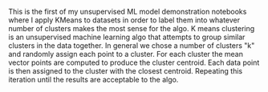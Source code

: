 This is the first of my unsupervised ML model demonstration notebooks 
where I apply KMeans to datasets in order to label them into whatever number of clusters makes the most sense
for the algo.
K means clustering is an unsupervised machine learning algo that attempts to group similar clusters in the data together.
In general we chose a number of clusters "k" and randomly assign each point to a cluster.
For each cluster the mean vector points are computed to produce the cluster centroid.
Each data point is then assigned to the cluster with the closest centroid. Repeating this iteration until the results are acceptable to the algo.
